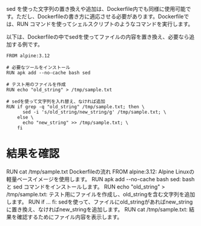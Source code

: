 sed を使った文字列の置き換えや追加は、Dockerfile内でも同様に使用可能です。ただし、Dockerfileの書き方に適応させる必要があります。Dockerfileでは、RUN コマンドを使ってシェルスクリプトのようなコマンドを実行します。

以下は、Dockerfileの中でsedを使ってファイルの内容を置き換え、必要なら追加する例です。

```
FROM alpine:3.12

# 必要なツールをインストール
RUN apk add --no-cache bash sed

# テスト用のファイルを作成
RUN echo "old_string" > /tmp/sample.txt

# sedを使って文字列を入れ替え、なければ追加
RUN if grep -q "old_string" /tmp/sample.txt; then \
      sed -i 's/old_string/new_string/g' /tmp/sample.txt; \
    else \
      echo "new_string" >> /tmp/sample.txt; \
    fi
```

# 結果を確認

RUN cat /tmp/sample.txt
Dockerfileの流れ
FROM alpine:3.12: Alpine Linuxの軽量ベースイメージを使用します。
RUN apk add --no-cache bash sed: bash と sed コマンドをインストールします。
RUN echo "old_string" > /tmp/sample.txt: テスト用にファイルを作成し、old_stringを含む文字列を追加します。
RUN if ... fi: sedを使って、ファイルにold_stringがあればnew_stringに置き換え、なければnew_stringを追加します。
RUN cat /tmp/sample.txt: 結果を確認するためにファイル内容を表示します。